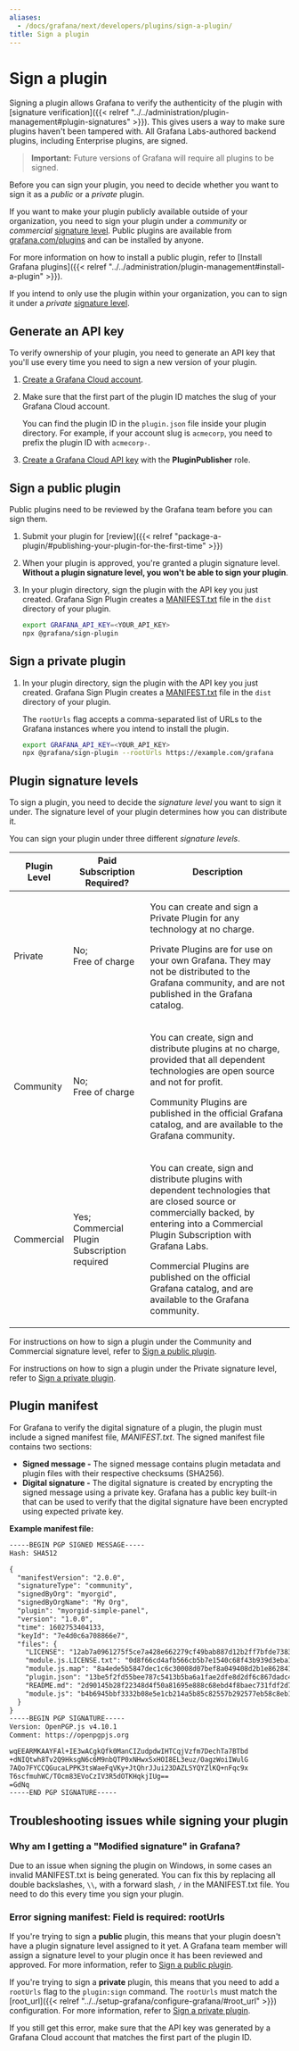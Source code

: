 ```yaml
---
aliases:
  - /docs/grafana/next/developers/plugins/sign-a-plugin/
title: Sign a plugin
---
```


# Sign a plugin

Signing a plugin allows Grafana to verify the authenticity of the plugin with [signature verification]({{< relref "../../administration/plugin-management#plugin-signatures" >}}). This gives users a way to make sure plugins haven't been tampered with. All Grafana Labs-authored backend plugins, including Enterprise plugins, are signed.

> **Important:** Future versions of Grafana will require all plugins to be signed.

Before you can sign your plugin, you need to decide whether you want to sign it as a _public_ or a _private_ plugin.

If you want to make your plugin publicly available outside of your organization, you need to sign your plugin under a _community_ or _commercial_ [signature level](#plugin-signature-levels). Public plugins are available from [grafana.com/plugins](https://grafana.com/plugins) and can be installed by anyone.

For more information on how to install a public plugin, refer to [Install Grafana plugins]({{< relref "../../administration/plugin-management#install-a-plugin" >}}).

If you intend to only use the plugin within your organization, you can to sign it under a _private_ [signature level](#plugin-signature-levels).

## Generate an API key

To verify ownership of your plugin, you need to generate an API key that you'll use every time you need to sign a new version of your plugin.

1. [Create a Grafana Cloud account](https://grafana.com/signup).

1. Make sure that the first part of the plugin ID matches the slug of your Grafana Cloud account.

   You can find the plugin ID in the `plugin.json` file inside your plugin directory. For example, if your account slug is `acmecorp`, you need to prefix the plugin ID with `acmecorp-`.

1. [Create a Grafana Cloud API key](https://grafana.com/docs/grafana-cloud/reference/create-api-key/) with the **PluginPublisher** role.

## Sign a public plugin

Public plugins need to be reviewed by the Grafana team before you can sign them.

1. Submit your plugin for [review]({{< relref "package-a-plugin/#publishing-your-plugin-for-the-first-time" >}})
2. When your plugin is approved, you're granted a plugin signature level. **Without a plugin signature level, you won't be able to sign your plugin**.
3. In your plugin directory, sign the plugin with the API key you just created. Grafana Sign Plugin creates a [MANIFEST.txt](#plugin-manifest) file in the `dist` directory of your plugin.

   ```bash
   export GRAFANA_API_KEY=<YOUR_API_KEY>
   npx @grafana/sign-plugin
   ```

## Sign a private plugin

1. In your plugin directory, sign the plugin with the API key you just created. Grafana Sign Plugin creates a [MANIFEST.txt](#plugin-manifest) file in the `dist` directory of your plugin.

   The `rootUrls` flag accepts a comma-separated list of URLs to the Grafana instances where you intend to install the plugin.

   ```bash
   export GRAFANA_API_KEY=<YOUR_API_KEY>
   npx @grafana/sign-plugin --rootUrls https://example.com/grafana
   ```

## Plugin signature levels

To sign a plugin, you need to decide the _signature level_ you want to sign it under. The signature level of your plugin determines how you can distribute it.

You can sign your plugin under three different _signature levels_.

| **Plugin Level** | **Paid Subscription Required?**                 | **Description**                                                                                                                                                                                                                                                                                                        |
| ---------------- | ----------------------------------------------- | ---------------------------------------------------------------------------------------------------------------------------------------------------------------------------------------------------------------------------------------------------------------------------------------------------------------------- |
| Private          | No;<br>Free of charge                           | <p>You can create and sign a Private Plugin for any technology at no charge.</p><p>Private Plugins are for use on your own Grafana. They may not be distributed to the Grafana community, and are not published in the Grafana catalog.</p>                                                                            |
| Community        | No;<br>Free of charge                           | <p>You can create, sign and distribute plugins at no charge, provided that all dependent technologies are open source and not for profit.</p><p>Community Plugins are published in the official Grafana catalog, and are available to the Grafana community.</p>                                                       |
| Commercial       | Yes;<br>Commercial Plugin Subscription required | <p>You can create, sign and distribute plugins with dependent technologies that are closed source or commercially backed, by entering into a Commercial Plugin Subscription with Grafana Labs.</p><p>Commercial Plugins are published on the official Grafana catalog, and are available to the Grafana community.</p> |

For instructions on how to sign a plugin under the Community and Commercial signature level, refer to [Sign a public plugin](#sign-a-public-plugin).

For instructions on how to sign a plugin under the Private signature level, refer to [Sign a private plugin](#sign-a-private-plugin).

## Plugin manifest

For Grafana to verify the digital signature of a plugin, the plugin must include a signed manifest file, _MANIFEST.txt_. The signed manifest file contains two sections:

- **Signed message -** The signed message contains plugin metadata and plugin files with their respective checksums (SHA256).
- **Digital signature -** The digital signature is created by encrypting the signed message using a private key. Grafana has a public key built-in that can be used to verify that the digital signature have been encrypted using expected private key.

**Example manifest file:**

```txt
-----BEGIN PGP SIGNED MESSAGE-----
Hash: SHA512

{
  "manifestVersion": "2.0.0",
  "signatureType": "community",
  "signedByOrg": "myorgid",
  "signedByOrgName": "My Org",
  "plugin": "myorgid-simple-panel",
  "version": "1.0.0",
  "time": 1602753404133,
  "keyId": "7e4d0c6a708866e7",
  "files": {
    "LICENSE": "12ab7a0961275f5ce7a428e662279cf49bab887d12b2ff7bfde738346178c28c",
    "module.js.LICENSE.txt": "0d8f66cd4afb566cb5b7e1540c68f43b939d3eba12ace290f18abc4f4cb53ed0",
    "module.js.map": "8a4ede5b5847dec1c6c30008d07bef8a049408d2b1e862841e30357f82e0fa19",
    "plugin.json": "13be5f2fd55bee787c5413b5ba6a1fae2dfe8d2df6c867dadc4657b98f821f90",
    "README.md": "2d90145b28f22348d4f50a81695e888c68ebd4f8baec731fdf2d79c8b187a27f",
    "module.js": "b4b6945bbf3332b08e5e1cb214a5b85c82557b292577eb58c8eb1703bc8e4577"
  }
}
-----BEGIN PGP SIGNATURE-----
Version: OpenPGP.js v4.10.1
Comment: https://openpgpjs.org

wqEEARMKAAYFAl+IE3wACgkQfk0ManCIZudpdwIHTCqjVzfm7DechTa7BTbd
+dNIQtwh8Tv2Q9HksgN6c6M9nbQTP0xNHwxSxHOI8EL3euz/OagzWoiIWulG
7AQo7FYCCQGucaLPPK3tsWaeFqVKy+JtQhrJJui23DAZLSYQYZlKQ+nFqc9x
T6scfmuhWC/TOcm83EVoCzIV3R5dOTKHqkjIUg==
=GdNq
-----END PGP SIGNATURE-----
```

## Troubleshooting issues while signing your plugin

### Why am I getting a "Modified signature" in Grafana?

Due to an issue when signing the plugin on Windows, in some cases an invalid MANIFEST.txt is being generated. You can fix this by replacing all double backslashes, `\\`, with a forward slash, `/` in the MANIFEST.txt file. You need to do this every time you sign your plugin.

### Error signing manifest: Field is required: rootUrls

If you're trying to sign a **public** plugin, this means that your plugin doesn't have a plugin signature level assigned to it yet. A Grafana team member will assign a signature level to your plugin once it has been reviewed and approved. For more information, refer to [Sign a public plugin](#sign-a-public-plugin).

If you're trying to sign a **private** plugin, this means that you need to add a `rootUrls` flag to the `plugin:sign` command. The `rootUrls` must match the [root_url]({{< relref "../../setup-grafana/configure-grafana/#root_url" >}}) configuration. For more information, refer to [Sign a private plugin](#sign-a-private-plugin).

If you still get this error, make sure that the API key was generated by a Grafana Cloud account that matches the first part of the plugin ID.
